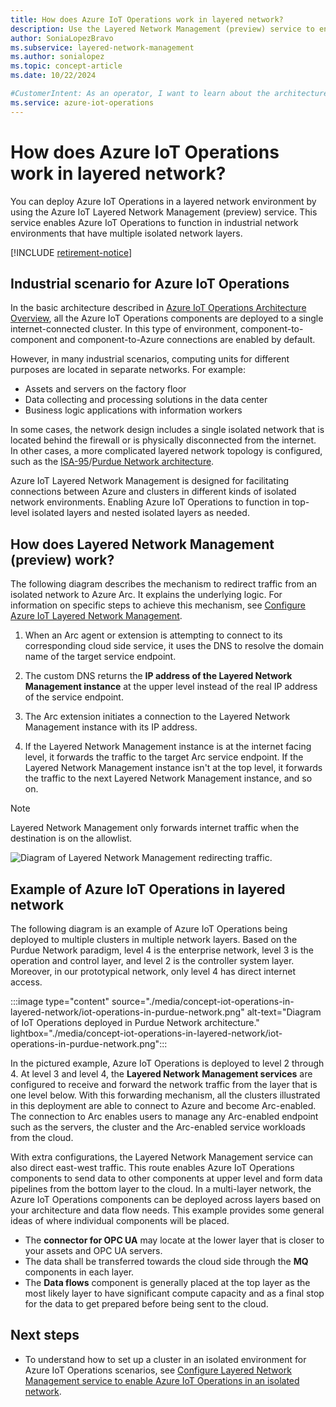 ```yaml
---
title: How does Azure IoT Operations work in layered network?
description: Use the Layered Network Management (preview) service to enable Azure IoT Operations in industrial network environment.
author: SoniaLopezBravo
ms.subservice: layered-network-management
ms.author: sonialopez
ms.topic: concept-article
ms.date: 10/22/2024

#CustomerIntent: As an operator, I want to learn about the architecture of Azure IoT Operations in a Purdue Network environment and how does Layered Network Management support this scenario.
ms.service: azure-iot-operations
---
```


# How does Azure IoT Operations work in layered network?

You can deploy Azure IoT Operations in a layered network environment by using the Azure IoT Layered Network Management (preview) service. This service enables Azure IoT Operations to function in industrial network environments that have multiple isolated network layers.

[!INCLUDE [retirement-notice](includes/retirement-notice.md)]

## Industrial scenario for Azure IoT Operations

In the basic architecture described in [Azure IoT Operations Architecture Overview](../overview-iot-operations.md#architecture-overview), all the Azure IoT Operations components are deployed to a single internet-connected cluster. In this type of environment, component-to-component and component-to-Azure connections are enabled by default.

However, in many industrial scenarios, computing units for different purposes are located in separate networks. For example:
- Assets and servers on the factory floor
- Data collecting and processing solutions in the data center 
- Business logic applications with information workers


In some cases, the network design includes a single isolated network that is located behind the firewall or is physically disconnected from the internet. In other cases, a more complicated layered network topology is configured, such as the [ISA-95](https://www.isa.org/standards-and-publications/isa-standards/isa-standards-committees/isa95)/[Purdue Network architecture](https://en.wikipedia.org/wiki/Purdue_Enterprise_Reference_Architecture).

Azure IoT Layered Network Management is designed for facilitating connections between Azure and clusters in different kinds of isolated network environments. Enabling Azure IoT Operations to function in top-level isolated layers and nested isolated layers as needed.

## How does Layered Network Management (preview) work?

The following diagram describes the mechanism to redirect traffic from an isolated network to Azure Arc. It explains the underlying logic. For information on specific steps to achieve this mechanism, see [Configure Azure IoT Layered Network Management](howto-configure-l4-cluster-layered-network.md).

1. When an Arc agent or extension is attempting to connect to its corresponding cloud side service, it uses the DNS to resolve the domain name of the target service endpoint.

1. The custom DNS returns the **IP address of the Layered Network Management instance** at the upper level instead of the real IP address of the service endpoint.
1. The Arc extension initiates a connection to the Layered Network Management instance with its IP address.
1. If the Layered Network Management instance is at the internet facing level, it forwards the traffic to the target Arc service endpoint. If the Layered Network Management instance isn't at the top level, it forwards the traffic to the next Layered Network Management instance, and so on.
> [!NOTE]
> Layered Network Management only forwards internet traffic when the destination is on the allowlist.


![Diagram of Layered Network Management redirecting traffic.](./media/concept-iot-operations-in-layered-network/how-does-layered-network-management-work.png)

## Example of Azure IoT Operations in layered network

The following diagram is an example of Azure IoT Operations being deployed to multiple clusters in multiple network layers. Based on the Purdue Network paradigm, level 4 is the enterprise network, level 3 is the operation and control layer, and level 2 is the controller system layer. Moreover, in our prototypical network, only level 4 has direct internet access.

:::image type="content" source="./media/concept-iot-operations-in-layered-network/iot-operations-in-purdue-network.png" alt-text="Diagram of IoT Operations deployed in Purdue Network architecture." lightbox="./media/concept-iot-operations-in-layered-network/iot-operations-in-purdue-network.png":::

In the pictured example, Azure IoT Operations is deployed to level 2 through 4. At level 3 and level 4, the **Layered Network Management services** are configured to receive and forward the network traffic from the layer that is one level below. With this forwarding mechanism, all the clusters illustrated in this deployment are able to connect to Azure and become Arc-enabled. The connection to Arc enables users to manage any Arc-enabled endpoint such as the servers, the cluster and the Arc-enabled service workloads from the cloud. 

With extra configurations, the Layered Network Management service can also direct east-west traffic. This route enables Azure IoT Operations components to send data to other components at upper level and form data pipelines from the bottom layer to the cloud. 
In a multi-layer network, the Azure IoT Operations components can be deployed across layers based on your architecture and data flow needs. This example provides some general ideas of where individual components will be placed.
- The **connector for OPC UA** may locate at the lower layer that is closer to your assets and OPC UA servers.
- The data shall be transferred towards the cloud side through the **MQ** components in each layer.
- The **Data flows** component is generally placed at the top layer as the most likely layer to have significant compute capacity and as a final stop for the data to get prepared before being sent to the cloud.

## Next steps

- To understand how to set up a cluster in an isolated environment for Azure IoT Operations scenarios, see [Configure Layered Network Management service to enable Azure IoT Operations in an isolated network](howto-configure-aks-edge-essentials-layered-network.md).

